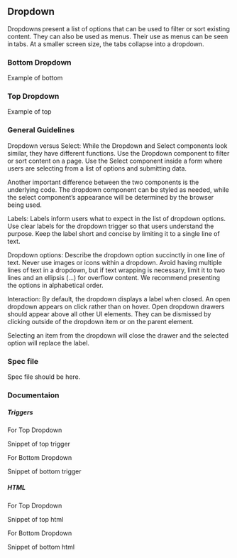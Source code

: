 ## Dropdown

Dropdowns present a list of options that can be used to filter or sort existing content.
They can also be used as menus. Their use as menus can be seen in tabs. At a smaller screen size, the tabs collapse into a dropdown.

### Bottom Dropdown

Example of bottom

### Top Dropdown

Example of top

### General Guidelines

Dropdown versus Select: While the Dropdown and Select components look similar, they have different functions. Use the Dropdown component to filter or sort content on a page. Use the Select component inside a form where users are selecting from a list of options and submitting data.

Another important difference between the two components is the underlying code. The dropdown component can be styled as needed, while the select component’s appearance will be determined by the browser being used.

Labels: Labels inform users what to expect in the list of dropdown options. Use clear labels for the dropdown trigger so that users understand the purpose. Keep the label short and concise by limiting it to a single line of text.

Dropdown options: Describe the dropdown option succinctly in one line of text. Never use images or icons within a dropdown. Avoid having multiple lines of text in a dropdown, but if text wrapping is necessary, limit it to two lines and an ellipsis (…) for overflow content. We recommend presenting the options in alphabetical order.

Interaction: By default, the dropdown displays a label when closed. An open dropdown appears on click rather than on hover. Open dropdown drawers should appear above all other UI elements. They can be dismissed by clicking outside of the dropdown item or on the parent element.

Selecting an item from the dropdown will close the drawer and the selected option will replace the label.

### Spec file

Spec file should be here.

### Documentaion

##### Triggers

For Top Dropdown

Snippet of top trigger

For Bottom Dropdown

Snippet of bottom trigger

##### HTML

For Top Dropdown

Snippet of top html

For Bottom Dropdown

Snippet of bottom html
